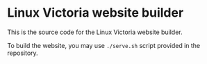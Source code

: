 # Linux Victoria website builder

This is the source code for the Linux Victoria website builder.

To build the website, you may use `./serve.sh` script provided in the repository.


